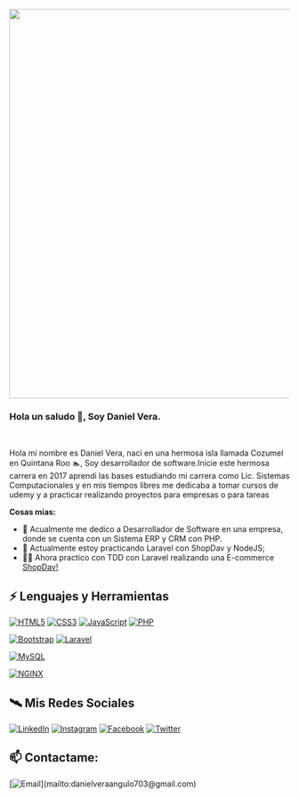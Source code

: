<p align="center">
  <img src="https://pbs.twimg.com/profile_banners/1279641352070971392/1597380421/1500x500" width="700" style="margin: auto;"/>
 </p>

### Hola un saludo 👋, Soy Daniel Vera.

<br/>

Hola mi nombre es Daniel Vera, naci en una hermosa isla llamada Cozumel en Quintana Roo 🏊‍, Soy desarrollador de software.Inicie este hermosa carrera en 2017 aprendi las bases estudiando mi carrera como Lic. Sistemas Computacionales y en mis tiempos libres me dedicaba a tomar cursos de udemy y a practicar realizando proyectos para empresas o para tareas 

**Cosas mias:**

- 💼 Acualmente me dedico a Desarrollador de Software en una empresa, donde se cuenta con un Sistema ERP y CRM con PHP.
- 🌱 Actualmente estoy practicando Laravel con ShopDav y NodeJS; 
- 👨‍💻 Ahora practico con TDD con Laravel realizando una E-commerce [ShopDav!](https://github.com/DanielVera987/shopdav)

## ⚡ Lenguajes y Herramientas

[![HTML5](https://img.shields.io/badge/HTML5-E34F26?style=for-the-badge&logo=HTML5&logoColor=white&labelColor=101010)]()
[![CSS3](https://img.shields.io/badge/CSS3-1572B6?style=for-the-badge&logo=CSS3&logoColor=white&labelColor=101010)]()
[![JavaScript](https://img.shields.io/badge/JavaScript-F7DF1E?style=for-the-badge&logo=javascript&logoColor=white&labelColor=101010)]()
[![PHP](https://img.shields.io/badge/PHP-777BB4?style=for-the-badge&logo=PHP&logoColor=white&labelColor=101010)]()

[![Bootstrap](https://img.shields.io/badge/Bootstrap-563D7C?style=for-the-badge&logo=Bootstrap&logoColor=white&labelColor=101010)]()
[![Laravel](https://img.shields.io/badge/Laravel-FF2D20?style=for-the-badge&logo=Laravel&logoColor=white&labelColor=101010)]()

[![MySQL](https://img.shields.io/badge/MySQL-4479A1?style=for-the-badge&logo=mysql&logoColor=white&labelColor=101010)]()

[![NGINX](https://img.shields.io/badge/NGINX-269539?style=for-the-badge&logo=NGINX&logoColor=white&labelColor=101010)]()

## 🛰 Mis Redes Sociales

[![LinkedIn](https://img.shields.io/badge/LinkedIn-danielveraangulo-0077B5?style=for-the-badge&logo=linkedin&logoColor=white&labelColor=101010)](https://www.linkedin.com/in/danielveraangulo)
[![Instagram](https://img.shields.io/badge/Instagram-@_davadev-E4405F?style=for-the-badge&logo=instagram&logoColor=white&labelColor=101010)](https://instagram.com/_davadev)
[![Facebook](https://img.shields.io/badge/Facebook-@daniel.veraangulo-1877F2?style=for-the-badge&logo=facebook&logoColor=white&labelColor=101010)](https://fb.com/daniel.veraangulo)
[![Twitter](https://img.shields.io/badge/Twitter-@_davadev-1877F2?style=for-the-badge&logo=twitter&logoColor=white&labelColor=101010)](https://twitter.com/_davadev)

## 📫 Contactame:

[![Email](https://img.shields.io/badge/danielveraangulo703@gmail.com-my_personal_email_(slow_response)-D14836?style=for-the-badge&logo=gmail&logoColor=white&labelColor=101010)](mailto:danielveraangulo703@gmail.com)
